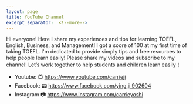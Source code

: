 ```yaml
---
layout: page
title: YouTube Channel
excerpt_separator:  <!--more-->
---
```


Hi everyone! Here I share my experiences and tips for learning TOEFL, English, Business, and Management! I got a score of 100 at my first time of taking TOEFL. I'm dedicated to provide simply tips and free resources to help people learn easily! Please share my videos and subscribe to my channel! Let’s work together to help students and children learn easily！

- Youtube: 📺 <a href="https://www.youtube.com/carrieji" target="_blank">https://www.youtube.com/carrieji</a>
- Facebook: 📟 <a href="https://www.facebook.com/ying.ji.902604 " target="_blank">https://www.facebook.com/ying.ji.902604 </a>
- Instagram 📷 <a href="https://www.instagram.com/carrieyoshi" target="_blank">https://www.instagram.com/carrieyoshi</a>
